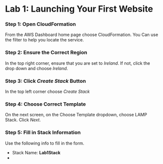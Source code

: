 # Lab 1: Launching Your First Website

### Step 1: Open CloudFormation
From the AWS Dashboard home page choose CloudFormation. You Can use the filter to help you locate the service.
### Step 2:  Ensure the Correct Region
In the top right corner, ensure that you are set to *Ireland*. If not, click the drop down and choose *Ireland*.
### Step 3: Click *Create Stack* Button
In the top left corner choose *Create Stack*
### Step 4: Choose Correct Template
On the next screen, on the Choose Template dropdown, choose LAMP Stack. Click *Next*.
### Step 5: Fill in Stack Information
Use the following info to fill in the form.
 - Stack Name: **Lab1Stack**
 - 

<!--stackedit_data:
eyJoaXN0b3J5IjpbLTIwNzEzMDAyODEsLTEzODUxMTkxOV19
-->